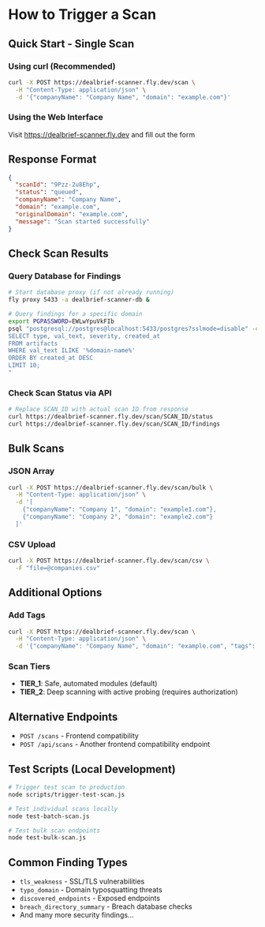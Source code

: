 # How to Trigger a Scan

## Quick Start - Single Scan

### Using curl (Recommended)
```bash
curl -X POST https://dealbrief-scanner.fly.dev/scan \
  -H "Content-Type: application/json" \
  -d '{"companyName": "Company Name", "domain": "example.com"}'
```

### Using the Web Interface
Visit https://dealbrief-scanner.fly.dev and fill out the form

## Response Format
```json
{
  "scanId": "9Pzz-2u8Ehp",
  "status": "queued",
  "companyName": "Company Name", 
  "domain": "example.com",
  "originalDomain": "example.com",
  "message": "Scan started successfully"
}
```

## Check Scan Results

### Query Database for Findings
```bash
# Start database proxy (if not already running)
fly proxy 5433 -a dealbrief-scanner-db &

# Query findings for a specific domain
export PGPASSWORD=EWLwYpuVkFIb
psql "postgresql://postgres@localhost:5433/postgres?sslmode=disable" -c "
SELECT type, val_text, severity, created_at 
FROM artifacts 
WHERE val_text ILIKE '%domain-name%' 
ORDER BY created_at DESC 
LIMIT 10;
"
```

### Check Scan Status via API
```bash
# Replace SCAN_ID with actual scan ID from response
curl https://dealbrief-scanner.fly.dev/scan/SCAN_ID/status
curl https://dealbrief-scanner.fly.dev/scan/SCAN_ID/findings
```

## Bulk Scans

### JSON Array
```bash
curl -X POST https://dealbrief-scanner.fly.dev/scan/bulk \
  -H "Content-Type: application/json" \
  -d '[
    {"companyName": "Company 1", "domain": "example1.com"},
    {"companyName": "Company 2", "domain": "example2.com"}
  ]'
```

### CSV Upload
```bash
curl -X POST https://dealbrief-scanner.fly.dev/scan/csv \
  -F "file=@companies.csv"
```

## Additional Options

### Add Tags
```bash
curl -X POST https://dealbrief-scanner.fly.dev/scan \
  -H "Content-Type: application/json" \
  -d '{"companyName": "Company Name", "domain": "example.com", "tags": ["priority", "customer"]}'
```

### Scan Tiers
- **TIER_1**: Safe, automated modules (default)
- **TIER_2**: Deep scanning with active probing (requires authorization)

## Alternative Endpoints
- `POST /scans` - Frontend compatibility
- `POST /api/scans` - Another frontend compatibility endpoint

## Test Scripts (Local Development)
```bash
# Trigger test scan to production
node scripts/trigger-test-scan.js

# Test individual scans locally  
node test-batch-scan.js

# Test bulk scan endpoints
node test-bulk-scan.js
```

## Common Finding Types
- `tls_weakness` - SSL/TLS vulnerabilities
- `typo_domain` - Domain typosquatting threats
- `discovered_endpoints` - Exposed endpoints
- `breach_directory_summary` - Breach database checks
- And many more security findings...